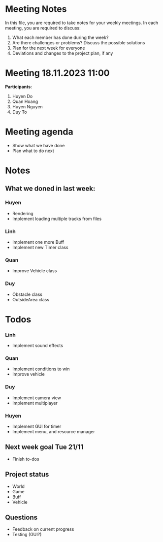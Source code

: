 # Meeting Notes
In this file, you are required to take notes for your weekly meetings. 
In each meeting, you are required to discuss:

1. What each member has done during the week?
2. Are there challenges or problems? Discuss the possible solutions
3. Plan for the next week for everyone
4. Deviations and changes to the project plan, if any

# Meeting 18.11.2023 11:00

**Participants**:

1. Huyen Do
2. Quan Hoang
3. Huyen Nguyen
4. Duy To

# Meeting agenda
   - Show what we have done
   - Plan what to do next 
# Notes


## What we doned in last week: 

### Huyen 
- Rendering
- Implement loading multiple tracks from files

### Linh 
- Implement one more Buff
- Implement new Timer class


### Quan 
- Improve Vehicle class

### Duy 
- Obstacle class
- OutsideArea class

# Todos

### Linh
- Implement sound effects

### Quan 
- Implement conditions to win
- Improve vehicle

### Duy 
- Implement camera view
- Implement multiplayer
  
### Huyen 
- Implement GUI for timer
- Implement menu, and resource manager

## Next week goal Tue 21/11
- Finish to-dos

## Project status  

- World 
- Game 
- Buff
- Vehicle  

## Questions
- Feedback on current progress
- Testing (GUI?)